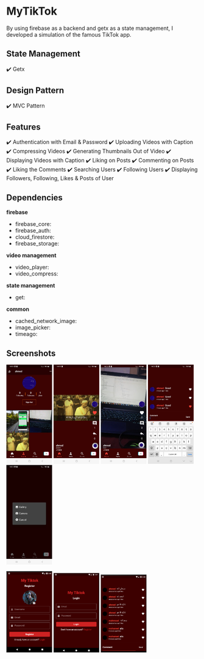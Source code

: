 # MyTikTok
By using firebase as a backend and getx as a state management, I developed a simulation of the famous TikTok app.

## State Management
✔️ Getx <br />

## Design Pattern
✔️ MVC Pattern <br />

## Features
✔️ Authentication with Email & Password
✔️ Uploading Videos with Caption
✔️ Compressing Videos
✔️ Generating Thumbnails Out of Video
✔️ Displaying Videos with Caption
✔️ Liking on Posts
✔️ Commenting on Posts
✔️ Liking the Comments
✔️ Searching Users
✔️ Following Users
✔️ Displaying Followers, Following, Likes & Posts of User

## Dependencies

**firebase**             
- firebase_core:                                
- firebase_auth:                              
- cloud_firestore:            
- firebase_storage:          

**video management**                
- video_player:
- video_compress:

**state management**            
- get:

**common**          
- cached_network_image:
- image_picker:
- timeago:


## Screenshots
<p float="left">
<img src="https://github.com/mo7amedaliEbaid/mytiktok/blob/1d4786b0d6b6b5d659683bc2a1bd2e53c67c51b2/mytiktok_screenshots/profile.jpg" width="120" />
<img src="https://github.com/mo7amedaliEbaid/mytiktok/blob/16bffa6f81eedf49d1d310219ce1209b1f5940ae/mytiktok_screenshots/video.jpg" width="120" />
<img src="https://github.com/mo7amedaliEbaid/mytiktok/blob/16bffa6f81eedf49d1d310219ce1209b1f5940ae/mytiktok_screenshots/video1.jpg" width="120" />
<img src="https://github.com/mo7amedaliEbaid/mytiktok/blob/16bffa6f81eedf49d1d310219ce1209b1f5940ae/mytiktok_screenshots/comments.jpg" width="120" />
<img src="https://github.com/mo7amedaliEbaid/mytiktok/blob/16bffa6f81eedf49d1d310219ce1209b1f5940ae/mytiktok_screenshots/getvideo.jpg" width="120" />
</p>
<p float="left">
<img src="https://github.com/mo7amedaliEbaid/mytiktok/blob/d56f4cf64b17f301a928dcfd087f9227788badfb/mytiktok_screenshots/register.png" width="120" />
<img src="https://github.com/mo7amedaliEbaid/mytiktok/blob/16bffa6f81eedf49d1d310219ce1209b1f5940ae/mytiktok_screenshots/login.png" width="120" />
<img src="https://github.com/mo7amedaliEbaid/mytiktok/blob/16bffa6f81eedf49d1d310219ce1209b1f5940ae/mytiktok_screenshots/comments1.png" width="120" />
</p>